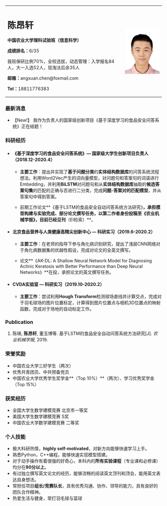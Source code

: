 <table border="0">
  <tr>
    <td width="75%">
      <h1>陈昂轩</h1>
      <p><b>中国农业大学理科试验班（信息科学）</b></p>
      <p><b>成绩排名：</b>6/35</p>
      <p>我班保研比例70%，全校选拔，动态管理：入学报名84人，大一入选52人，现淘汰后余35人</p>
      <p><b>邮箱：</b>angxuan.chen@foxmail.com</p>
      <p><b>Tel：</b>18811776383</p>
    </td>
    <td width="25%">
      <img src="/me.jpg" width="100%">
    </td>
  </tr>
</table>

### 最新消息
- 【New!】 我作为负责人的国家级创新项目《基于深度学习的食品安全问答系统》正在结题！

### 科研经历
- #### 《基于深度学习的食品安全问答系统》— 国家级大学生创新项目负责人（2018.12-2020.4）
  - **主要工作**：提出并实现了**基于问题分类**的**实体结构数据库**的问答系统流程想法。利用Word2Vec产生的词向量模型，对问题句和答案句的词语进行Embedding，并利用**BiLSTM**对问题句和从**实体结构数据库**抽取的**候选答案句集**的匹配的正确与否进行二分类，完成**问题-答案对的匹配模型**，并从答案句中得到答案。


  - 前期工作论文**《基于LSTM的食品安全自动问答系统方法研究》**，承担模型构建与实验完成、部分论文撰写任务，以第二作者身份投稿至《农业机械学报》，目前已经见刊**（EI检索）**。
  
  
- #### 北京食品营养与人类健康高精尖创新中心 — 科研实习（2019.6-2020.2）
  - **主要工作**：在老师的指导下参与角化病识别研究，提出了浅层CNN网络对于角化病数据集的优越性假设，完成对论文的全英文撰写。


  - 论文**《AK-DL: A Shallow Neural Network Model for Diagnosing Actinic Keratosis with Better Performance than Deep Neural Networks》**在投，承担论文的英文撰写任务。
  
  
- #### CVDA实验室 — 科研实习（2019.10-2020.2）
  - **主要工作**：尝试利用**Hough Transform**检测球场直线并计算交点，完成对于羽毛球场的图片位置标定，计算得到图片位置点与相机3D位置点的映射函数，完成对于场地的自动标定工作。

### Publication
1. 陈瑛, **陈昂轩**, 董玉博等. 基于LSTM的食品安全自动问答系统方法研究[J]. *农业机械学报*, 2019.

### 荣誉奖励
- 中国农业大学三好学生（两次）
- 优秀共青团员、中共预备党员
- 中国农业大学优秀学生奖学金**（Top 10%）**（两次）、学习优秀奖学金（Top 15%）
### 获奖经历
- 全国大学生数学建模竞赛  北京市一等奖
- 美国大学生数学建模竞赛  S奖
- 中国农业大学数学建模竞赛 二等奖

### 个人技能
- 极大科研热情，**highly self-motivated**，对新方向能够快速学习上手。
- 熟悉Python，C++编程，能够快速实现模型搭建。
- 对于动手操作有着很强的好奇心，本科内的**所有实验课程**（专业课和必修课）均分在**90分以上**。
- 有过独立撰写英文论文的经历，能够流畅的阅读英文顶刊和顶会，能用英文表达自身想法。
- 常担任项目**组长/竞赛队长**，具有优秀沟通、协作、领导的能力，具有良好的团队合作精神。
- 热爱生活与健身，常打羽毛球与篮球
